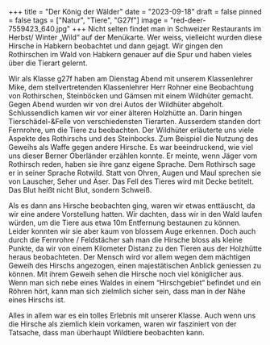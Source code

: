 +++
title = "Der König der Wälder"
date = "2023-09-18"
draft = false
pinned = false
tags = ["Natur", "Tiere", "G27f"]
image = "red-deer-7559423_640.jpg"
+++
Nicht selten findet man in Schweizer Restaurants im Herbst/ Winter „Wild“ auf der Menükarte. Wer weiss, vielleicht wurden diese Hirsche in Habkern beobachtet und dann gejagt. Wir gingen den Rothirschen im Wald von Habkern genauer auf die Spur und haben vieles über die Tierart gelernt. 

Wir als Klasse g27f haben am Dienstag Abend mit unserem Klassenlehrer Mike, dem stellvertretenden Klassenlehrer Herr Rohner eine Beobachtung von Rothirschen, Steinböcken und Gämsen mit einem Wildhüter gemacht.\
Gegen Abend wurden wir von drei Autos der Wildhüter abgeholt. Schlussendlich kamen wir vor einer älteren Holzhütte an. Darin hingen Tierschädel-&Felle von verschiedensten Tierarten. Ausserdem standen dort Fernrohre, um die Tiere zu beobachten. Der Wildhüter erläuterte uns viele Aspekte des Rothirschs und des Steinbocks. Zum Beispiel die Nutzung des Geweihs als Waffe gegen andere Hirsche. Es war beeindruckend, wie viel uns dieser Berner Oberländer erzählen konnte. Er meinte, wenn Jäger vom Rothirsch reden, haben sie ihre ganz eigene Sprache. Dem Rothirsch sage er in seiner Sprache Rotwild. Statt von Ohren, Augen und Maul sprechen sie von Lauscher, Seher und Äser. Das Fell des Tieres wird mit Decke betitelt. Das Blut heißt nicht Blut, sondern Schweiß. 

Als es dann ans Hirsche beobachten ging, waren wir etwas enttäuscht, da wir eine andere Vorstellung hatten. Wir dachten, dass wir in den Wald laufen würden, um die Tiere aus etwa 10m Entfernung bestaunen zu können. Leider konnten wir sie aber kaum von blossem Auge erkennen. Doch auch durch die Fernrohre / Feldstächer sah man die Hirsche bloss als kleine Punkte, da wir von einem Kilometer Distanz zu den Tieren aus der Holzhütte heraus beobachteten. Der Mensch wird vor allem wegen dem mächtigen Geweih des Hirschs angezogen, einen majestätischen Anblick geniessen zu können. Mit ihrem Geweih sehen die Hirsche noch viel königlicher aus. Wenn man sich nebe eines Waldes in einem “Hirschgebiet“ befindet und ein Röhren hört, kann man sich zielmlich sicher sein, dass man in der Nähe eines Hirschs ist. 



Alles in allem war es ein tolles Erlebnis mit unserer Klasse. Auch wenn uns die Hirsche als ziemlich klein vorkamen, waren wir fasziniert von der Tatsache, dass man überhaupt Wildtiere beobachten kann.